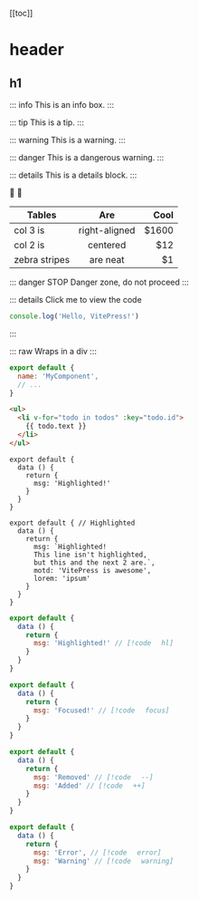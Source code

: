[[toc]]

# header

## h1

::: info
This is an info box.
:::

::: tip
This is a tip.
:::

::: warning
This is a warning.
:::

::: danger
This is a dangerous warning.
:::

::: details
This is a details block.
:::

:tada: :100:

| Tables        |      Are      |  Cool |
| ------------- | :-----------: | ----: |
| col 3 is      | right-aligned | $1600 |
| col 2 is      |   centered    |   $12 |
| zebra stripes |   are neat    |    $1 |

::: danger STOP
Danger zone, do not proceed
:::

::: details Click me to view the code
```js
console.log('Hello, VitePress!')
```
:::

::: raw
Wraps in a div
:::

```js
export default {
  name: 'MyComponent',
  // ...
}
```

```html
<ul>
  <li v-for="todo in todos" :key="todo.id">
    {{ todo.text }}
  </li>
</ul>
```

```js{4}
export default {
  data () {
    return {
      msg: 'Highlighted!'
    }
  }
}
```

```js{1,4,6-8}
export default { // Highlighted
  data () {
    return {
      msg: `Highlighted!
      This line isn't highlighted,
      but this and the next 2 are.`,
      motd: 'VitePress is awesome',
      lorem: 'ipsum'
    }
  }
}
```

```js
export default {
  data () {
    return {
      msg: 'Highlighted!' // [!codeㅤ hl]
    }
  }
}
```

```js
export default {
  data () {
    return {
      msg: 'Focused!' // [!codeㅤ focus]
    }
  }
}
```

```js
export default {
  data () {
    return {
      msg: 'Removed' // [!codeㅤ --]
      msg: 'Added' // [!codeㅤ ++]
    }
  }
}
```

```js
export default {
  data () {
    return {
      msg: 'Error', // [!codeㅤ error]
      msg: 'Warning' // [!codeㅤ warning]
    }
  }
}
```

